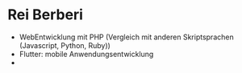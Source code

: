 # Rei Berberi

* WebEntwicklung mit PHP (Vergleich mit anderen Skriptsprachen (Javascript, Python, Ruby))
* Flutter: mobile Anwendungsentwicklung
* 
